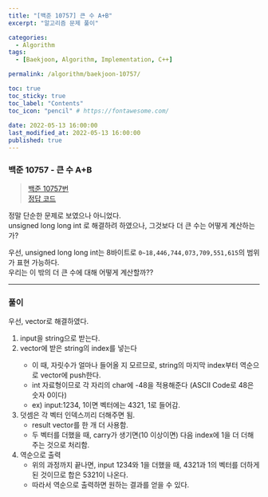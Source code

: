 ```yaml
---
title: "[백준 10757] 큰 수 A+B"
excerpt: "알고리즘 문제 풀이"

categories:
  - Algorithm
tags:
  - [Baekjoon, Algorithm, Implementation, C++]

permalink: /algorithm/baekjoon-10757/

toc: true
toc_sticky: true
toc_label: "Contents"
toc_icon: "pencil" # https://fontawesome.com/
 
date: 2022-05-13 16:00:00
last_modified_at: 2022-05-13 16:00:00
published: true
---
```


### 백준 10757 - 큰 수 A+B

> [백준 10757번](https://www.acmicpc.net/problem/10757)  
> [정답 코드](https://github.com/kdjun97/algorithm-problem-solving/blob/master/baekjoon/implementation/10757_%ED%81%B0%20%EC%88%98%20A%2BB/10757.cpp)  

정말 단순한 문제로 보였으나 아니었다.  
unsigned long long int 로 해결하려 하였으나, 그것보다 더 큰 수는 어떻게 계산하는가?  

우선, unsigned long long int는 8바이트로 `0~18,446,744,073,709,551,615`의 범위가 표현 가능하다.  
우리는 이 밖의 더 큰 수에 대해 어떻게 계산할까??  

---

### 풀이  

우선, vector로 해결하였다.  

1. input을 string으로 받는다.  
1. vector<int>에 받은 string의 index를 넣는다  
	- 이 때, 자릿수가 얼마나 들어올 지 모르므로, string의 마지막 index부터 역순으로 vector<int>에 push한다.  
	- int 자료형이므로 각 자리의 char에 -48을 적용해준다 (ASCII Code로 48은 숫자 0이다)  
	- ex) input:1234, 1이면 벡터에는 4321, 1로 들어감.  
1. 덧셈은 각 벡터 인덱스끼리 더해주면 됨.  
	- result<int> vector를 한 개 더 사용함.  
	- 두 벡터를 더했을 때, carry가 생기면(10 이상이면) 다음 index에 1을 더 더해주는 것으로 처리함.  
1. 역순으로 출력
	- 위의 과정까지 끝나면, input 1234와 1을 더했을 때, 4321과 1의 벡터를 더하게 된 것이므로 합은 5321이 나온다.  
	- 따라서 역순으로 출력하면 원하는 결과를 얻을 수 있다.  